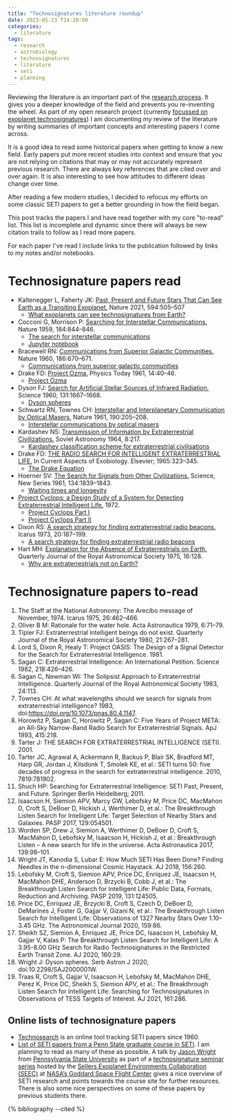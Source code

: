 ```yaml
---
title: "Technosignatures literature roundup"
date: 2023-05-23 T14:20:00
categories:
  - literature
tags:
  - research
  - astrobiology
  - technosignatures
  - literature
  - seti
  - planning
---
```

Reviewing the literature is an important part of the [research process][my-research-process]. It gives you a deeper knowledge of the field and prevents you re-inventing the wheel. As part of my open research project (currently [focussed on exoplanet technosignatures][why-technosignatures]) I am documenting my review of the literature by writing summaries of important concepts and interesting papers I come across.

It is a good idea to read some historical papers when getting to know a new field. Early papers put more recent studies into context and ensure that you are not relying on citations that may or may not accurately represent previous research. There are always key references that are cited over and over again. It is also interesting to see how attitudes to different ideas change over time. 

After reading a few modern studies, I decided to refocus my efforts on some classic SETI papers to get a better grounding in how the field began. 

This post tracks the papers I and have read together with my core "to-read" list. This list is incomplete and dynamic since there will always be new citation trails to follow as I read more papers. 

For each paper I've read I include links to the publication followed by links to my notes and/or notebooks.

# Technosignature papers read

- Kaltenegger L, Faherty JK: [Past, Present and Future Stars That Can See Earth as a Transiting Exoplanet.][kaltenegger-2021-paper] Nature 2021, 594:505–507
  - [What exoplanets can see technosignatures from Earth?][kaltenegger-2021-notes]
- Cocconi G, Morrison P: [Searching for Interstellar Communications.][cocconi-morrison-1959-paper] Nature 1959, 184:844–846.
  - [The search for interstellar communications][cocconi-morrison-1959-notes]
  - [Jupyter notebook][cocconi-morrison-1959-jupyter]
- Bracewell RN: [Communications from Superior Galactic Communities.][bracewell-1960-paper] Nature 1960, 186:670–671.
  - [Communications from superior galactic communities][bracewell-1960-notes]
- Drake FD: [Project Ozma.][drake-1961-paper] Physics Today 1961, 14:40–46.
  - [Project Ozma][drake-1961-notes]
- Dyson FJ: [Search for Artificial Stellar Sources of Infrared Radiation.][dyson-1960-paper] Science 1960, 131:1667–1668.
  - [Dyson spheres][dyson-1960-notes]
- Schwartz RN, Townes CH: [Interstellar and Interplanetary Communication by Optical Masers.][schwartz-townes-1961-paper] Nature 1961, 190:205–208.
  - [Interstellar communications by optical masers][schwartz-townes-1961-notes]
- Kardashev NS: [Transmission of Information by Extraterrestrial Civilizations.][kardashev-1964-paper] Soviet Astronomy 1964, 8:217.
  - [Kardashev classification scheme for extraterrestrial civilisations][kardashev-1964-notes] 
- Drake FD: [THE RADIO SEARCH FOR INTELLIGENT EXTRATERRESTRIAL LIFE.][drake-1965-paper] In Current Aspects of Exobiology. Elsevier; 1965:323–345.
  - [The Drake Equation][drake-1965-notes]
- Hoerner SV: [The Search for Signals from Other Civilizations.][hoerner-1961-paper] Science, New Series 1961, 134:1839–1843.
  - [Waiting times and longevity][hoerner-1961-notes]
- [Project Cyclops: a Design Study of a System for Detecting Extraterrestrial Intelligent Life.][project-cyclops-report] 1972.
  - [Project Cyclops Part I][project-cyclops-notes-part-i]
  - [Project Cyclops Part II][project-cyclops-notes-part-ii]
- Dixon RS: [A search strategy for finding extraterrestrial radio beacons.][dixon-1973-paper] Icarus 1973, 20:187–199.
  - [A search strategy for finding extraterrestrial radio beacons][dixon-1973-notes]
- Hart MH: [Explanation for the Absence of Extraterrestrials on Earth.][hart-1975-paper] Quarterly Journal of the Royal Astronomical Society 1975, 16:128.
  - [Why are extraterrestrials not on Earth?][hart-1975-notes]
  
# Technosignature papers to-read

1.  The Staff at the National Astronomy: The Arecibo message of November, 1974. Icarus 1975, 26:462–466.
2.  Oliver B M: Rationale for the water hole. Acta Astronautica 1979, 6:71–79.
3.  Tipler FJ: Extraterrestrial intelligent beings do not exist. Quarterly Journal of the Royal Astronomical Society 1980, 21:267–281.
4.  Lord S, Dixon R, Healy T: Project OASIS: The Design of a Signal Detector for the Search for Extraterrestrial Intelligence. 1981.
5.  Sagan C: Extraterrestrial Intelligence: An International Petition. Science 1982, 218:426–426.
6.  Sagan C, Newman WI: The Solipsist Approach to Extraterrestrial Intelligence. Quarterly Journal of the Royal Astronomical Society 1983, 24:113.
7.  Townes CH: At what wavelengths should we search for signals from extraterrestrial intelligence? 1983, doi:https://doi.org/10.1073/pnas.80.4.1147.
8.   Horowitz P, Sagan C, Horowitz P, Sagan C: Five Years of Project META: an All-Sky Narrow-Band Radio Search for Extraterrestrial Signals. ApJ 1993, 415:218.
9.   Tarter J: THE SEARCH FOR EXTRATERRESTRIAL INTELLIGENCE (SETI). 2001.
10.  Tarter JC, Agrawal A, Ackermann R, Backus P, Blair SK, Bradford MT, Harp GR, Jordan J, Kilsdonk T, Smolek KE, et al.: SETI turns 50: five decades of progress in the search for extraterrestrial intelligence. 2010, 7819:781902.
11.  Shuch HP: Searching for Extraterrestrial Intelligence: SETI Past, Present, and Future. Springer Berlin Heidelberg; 2011.
12.  Isaacson H, Siemion APV, Marcy GW, Lebofsky M, Price DC, MacMahon D, Croft S, DeBoer D, Hickish J, Werthimer D, et al.: The Breakthrough Listen Search for Intelligent Life: Target Selection of Nearby Stars and Galaxies. PASP 2017, 129:054501.
13.  Worden SP, Drew J, Siemion A, Werthimer D, DeBoer D, Croft S, MacMahon D, Lebofsky M, Isaacson H, Hickish J, et al.: Breakthrough Listen – A new search for life in the universe. Acta Astronautica 2017, 139:98–101.
14.  Wright JT, Kanodia S, Lubar E: How Much SETI Has Been Done? Finding Needles in the n-dimensional Cosmic Haystack. AJ 2018, 156:260.
15.  Lebofsky M, Croft S, Siemion APV, Price DC, Enriquez JE, Isaacson H, MacMahon DHE, Anderson D, Brzycki B, Cobb J, et al.: The Breakthrough Listen Search for Intelligent Life: Public Data, Formats, Reduction and Archiving. PASP 2019, 131:124505.
16.  Price DC, Enriquez JE, Brzycki B, Croft S, Czech D, DeBoer D, DeMarines J, Foster G, Gajjar V, Gizani N, et al.: The Breakthrough Listen Search for Intelligent Life: Observations of 1327 Nearby Stars Over 1.10–3.45 GHz. The Astronomical Journal 2020, 159:86.
17.  Sheikh SZ, Siemion A, Enriquez JE, Price DC, Isaacson H, Lebofsky M, Gajjar V, Kalas P: The Breakthrough Listen Search for Intelligent Life: A 3.95-8.00 GHz Search for Radio Technosignatures in the Restricted Earth Transit Zone. AJ 2020, 160:29.
18.  Wright J: Dyson spheres. Serb Astron J 2020, doi:10.2298/SAJ2000001W.
19.  Traas R, Croft S, Gajjar V, Isaacson H, Lebofsky M, MacMahon DHE, Perez K, Price DC, Sheikh S, Siemion APV, et al.: The Breakthrough Listen Search for Intelligent Life: Searching for Technosignatures in Observations of TESS Targets of Interest. AJ 2021, 161:286.

## Online lists of technosignature papers
- [Technosearch][technosearch] is an online tool tracking SETI papers since 1960.
- [List of SETI papers from a Penn State graduate course in SETI][penn-seti-papers]. I am planning to read as many of these as possible. A talk by [Jason Wright][jason-wright] from [Pennsylvania State University][penn-state] as part of a [technosignature seminar series][technosignatures-seminars] hosted by the [Sellers Exoplanet Environments Collaboration (SEEC)][seec] at [NASA’s Goddard Space Flight Center][gsfc] gives a nice overview of SETI research and points towards the course site for further resources. There is also some nice perspectives on some of these papers by previous students there. 


{% bibliography --cited %}

[bracewell-1960-notes]: https://open-research.gemmadanks.com/literature/communications-superior-galactic-communities/
[bracewell-1960-paper]: https://www.nature.com/articles/186670a0

[cocconi-morrison-1959-jupyter]: https://github.com/gemmadanks/technosignatures/blob/main/radio-seti/interstellar-communications/interstellar-communications.ipynb
[cocconi-morrison-1959-notes]: https://open-research.gemmadanks.com/literature/search-for-interstellar-communications/
[cocconi-morrison-1959-paper]: https://www.nature.com/articles/184844a0

[dixon-1973-paper]: https://www.sciencedirect.com/science/article/abs/pii/001910357390050X
[dixon-1973-notes]: https://open-research.gemmadanks.com/literature/radio-seti-search-strategy/

[drake-1961-paper]: https://physicstoday.scitation.org/doi/10.1063/1.3057500
[drake-1961-notes]: https://open-research.gemmadanks.com/literature/project-ozma/

[drake-1965-paper]: https://www.elsevier.com/books/current-aspects-of-exobiology/mamikunian/978-1-4832-0047-7
[drake-1965-notes]: https://open-research.gemmadanks.com/literature/drake-equation/

[dyson-1960-paper]: https://www.science.org/doi/10.1126/science.131.3414.1667
[dyson-1960-notes]: https://open-research.gemmadanks.com/literature/dyson-spheres/

[gsfc]: https://www.nasa.gov/goddard

[hart-1975-notes]: https://open-research.gemmadanks.com/literature/why-extraterrestrials-are-not-on-earth/
[hart-1975-paper]: https://adsabs.harvard.edu/full/1975QJRAS..16..128H

[hoerner-1961-paper]: http://www.jstor.org/stable/1707703
[hoerner-1961-notes]: https://open-research.gemmadanks.com/literature/waiting-times-and-longevity/

[jason-wright]: https://sites.psu.edu/astrowright/jason-t-wright-assistant-professor-of-astronomy-and-astrophysics/

[kaltenegger-2021-notes]: https://open-research.gemmadanks.com/literature/what-exoplanets-can-see-earth/
[kaltenegger-2021-paper]: https://www.nature.com/articles/s41586-021-03596-y

[kardashev-1964-paper]: https://adsabs.harvard.edu/full/1964SvA.....8..217K
[kardashev-1964-notes]: https://open-research.gemmadanks.com/literature/kardashev-civilisations/

[my-research-process]: https://open-research.gemmadanks.com/planning/my-research-process/
[nature]: https://www.nature.com/
[penn-state]: https://www.psu.edu/
[penn-seti-course]: https://sites.psu.edu/seticourse/ 
[penn-seti-papers]: https://sites.psu.edu/seticourse/the-papers/

[project-cyclops-report]: https://ntrs.nasa.gov/citations/19730010095
[project-cyclops-notes-part-i]: https://open-research.gemmadanks.com/literature/project-cyclops-part-i
[project-cyclops-notes-part-ii]: https://open-research.gemmadanks.com/literature/project-cyclops-part-ii

[seec]: https://seec.gsfc.nasa.gov/about.html

[schwartz-townes-1961-paper]: https://www.nature.com/articles/190205a0
[schwartz-townes-1961-notes]: https://open-research.gemmadanks.com/literature/origins-of-optical-seti/


[technosearch]: https://technosearch.seti.org/

[technosignatures]: https://open-research.gemmadanks.com/notes/technosignatures/
[technosignatures-seminars]: https://seec.gsfc.nasa.gov/Events/technosignatureSeminars.html
[why-technosignatures]: https://open-research.gemmadanks.com/planning/my-next-research-topic-technosignatures/

<script src="https://polyfill.io/v3/polyfill.min.js?features=es6"></script>
<script id="MathJax-script" async src="https://cdn.jsdelivr.net/npm/mathjax@3/es5/tex-mml-chtml.js"></script>